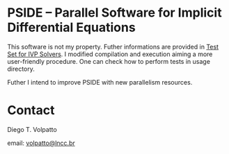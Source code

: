 # PSIDE – Parallel Software for Implicit Differential Equations

This software is not my property. Futher informations are provided in [Test Set for IVP Solvers](https://archimede.dm.uniba.it/~testset/testsetivpsolvers/).
I modified compilation and execution aiming a more user-friendly procedure. One can check how to perform tests in usage directory.

Futher I intend to improve PSIDE with new parallelism resources.

# Contact

Diego T. Volpatto

email: volpatto@lncc.br
